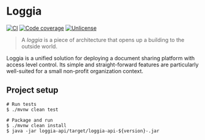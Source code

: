 # Loggia
[![CI](https://github.com/MrKloan/loggia/workflows/CI/badge.svg)](https://github.com/MrKloan/loggia/actions)
[![Code coverage](https://codecov.io/gh/MrKloan/loggia/branch/master/graph/badge.svg)](https://codecov.io/gh/MrKloan/loggia)
[![Unlicense](https://img.shields.io/github/license/MrKloan/loggia)](./UNLICENSE)

> A *loggia* is a piece of architecture that opens up a building to the outside world.

Loggia is a unified solution for deploying a document sharing platform with access level control. Its simple and
straight-forward features are particularly well-suited for a small non-profit organization context.

## Project setup

```shell script
# Run tests
$ ./mvnw clean test 

# Package and run
$ ./mvnw clean install
$ java -jar loggia-api/target/loggia-api-${version}-.jar
```